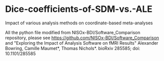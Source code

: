 # Dice-coefficients-of-SDM-vs.-ALE
Impact of various analysis methods on coordinate-based meta-analyses


All the python file modified from NISOx-BDI/Software_Comparison repository, please see https://github.com/NISOx-BDI/Software_Comparison and "Exploring the Impact of Analysis Software on fMRI Results" Alexander Bowring, Camille Maumet*, Thomas Nichols*. bioRxiv 285585; doi: 10.1101/285585
